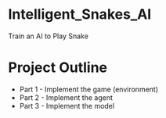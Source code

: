 # Intelligent_Snakes_AI
Train an AI to Play Snake

# Project Outline
* Part 1 - Implement the game (environment)
* Part 2 - Implement the agent
* Part 3 - Implement the model
